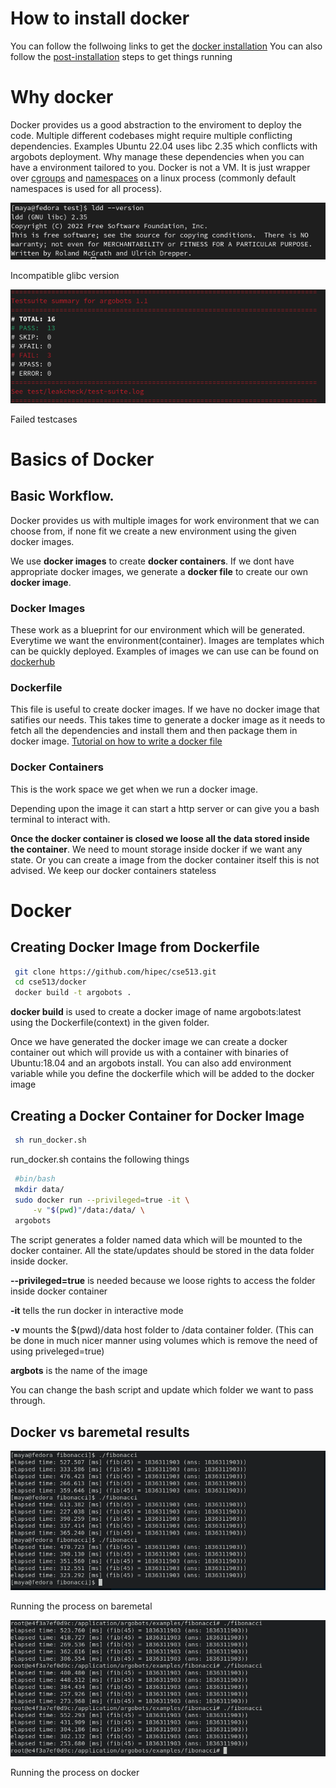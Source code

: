 # How to install docker
    
You can follow the follwoing links to get the [docker installation](https://docs.docker.com/engine/install/ubuntu/)
    You can also follow the [post-installation](https://docs.docker.com/engine/install/linux-postinstall/) steps to get things running
# Why docker
Docker provides us a good abstraction to the enviroment to deploy the code.
Multiple different codebases might require multiple conflicting dependencies. Examples Ubuntu 22.04 uses libc 2.35 which conflicts with argobots deployment. 
Why manage these dependencies when you can  have a environment tailored to you.
Docker is not a VM. It is just wrapper over [cgroups](https://www.nginx.com/blog/what-are-namespaces-cgroups-how-do-they-work/#:~:text=Namespaces%20provide%20isolation%20of%20system,can%20use%20namespaces%20and%20cgroups.) and [namespaces](https://www.nginx.com/blog/what-are-namespaces-cgroups-how-do-they-work/#:~:text=Namespaces%20provide%20isolation%20of%20system,can%20use%20namespaces%20and%20cgroups.) on a linux process (commonly default namespaces is used for all process).

![image](images/osglibversion.png)

Incompatible glibc version<br>

![image](images/failed-testcases.png)

Failed testcases


# Basics of Docker

## Basic Workflow.
   Docker provides us with multiple images for work environment that we can choose from, if none fit we create a new environment using the given docker images.

  We use **docker images** to create **docker containers**. If we dont have appropriate docker images, we generate a **docker file** to create our own **docker image**.

### Docker Images

   These work as a blueprint for our environment which will be generated. Everytime we want the environment(container). Images are templates which can be quickly deployed. Examples of images we can use can be found on [dockerhub](https://hub.docker.com/)

### Dockerfile
    
   This file is useful to create docker images. If we have no docker image that satifies our needs. This takes time to generate a docker image as it needs to fetch all the dependencies and install them and then package them in docker image. [Tutorial on how to write a docker file](https://takacsmark.com/dockerfile-tutorial-by-example-dockerfile-best-practices-2018/) 

### Docker Containers
   This is the work space we get when we run a docker image. 
   
   Depending upon the image it can start a http server or can give you a bash terminal to interact with. 
   
   **Once the docker container is closed we loose all the data stored inside the container**. We need to mount storage inside docker if we want any state. Or you can create a image from the docker container itself this is not advised. We keep our docker containers stateless

# Docker  

## Creating Docker Image from Dockerfile
   ```bash
    git clone https://github.com/hipec/cse513.git
    cd cse513/docker
    docker build -t argobots . 
   ```
   **docker build** is used to create a docker image of name argobots:latest using the Dockerfile(context) in the given folder.
    
   Once we have generated the docker image we can create a docker container out which will provide us with a container with binaries of Ubuntu:18.04 and an argobots install.
    You can also add environment variable while you define the dockerfile which will be added to the docker image

## Creating a Docker Container for Docker Image
   ```bash
    sh run_docker.sh
   ```
   
   run_docker.sh contains the following things
   ```bash
    #bin/bash
    mkdir data/
    sudo docker run --privileged=true -it \
	    -v "$(pwd)"/data:/data/ \
	argobots
   ```
   The script generates a folder named data which will be mounted to the docker container. All the state/updates should be stored in the data folder inside docker.

   **--privileged=true** is needed because we loose rights to access the folder inside docker container

   **-it** tells the run docker in interactive mode

   **-v** mounts the $(pwd)/data host folder to /data container folder. (This can be done in much nicer manner using volumes which is remove the need of using priveleged=true)

   **argbots** is the name of the image

   You can change the bash script and update which folder we want to pass through.
    
## Docker vs baremetal results
![image](images/bare_metal.png)

Running the process on baremetal

![image](images/docker.png)

Running the process on docker
